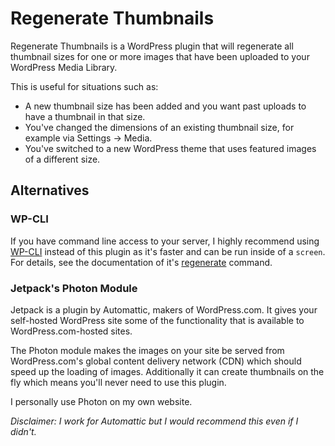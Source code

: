 # Regenerate Thumbnails

Regenerate Thumbnails is a WordPress plugin that will regenerate all thumbnail sizes for one or more images that have been uploaded to your WordPress Media Library.

This is useful for situations such as:

* A new thumbnail size has been added and you want past uploads to have a thumbnail in that size.
* You've changed the dimensions of an existing thumbnail size, for example via Settings → Media.
* You've switched to a new WordPress theme that uses featured images of a different size.

## Alternatives

### WP-CLI

If you have command line access to your server, I highly recommend using [WP-CLI](http://wp-cli.org/) instead of this plugin as it's faster and can be run inside of a `screen`. For details, see the documentation of it's [regenerate](http://wp-cli.org/commands/media/regenerate/) command.

### Jetpack's Photon Module

Jetpack is a plugin by Automattic, makers of WordPress.com. It gives your self-hosted WordPress site some of the functionality that is available to WordPress.com-hosted sites.

The Photon module makes the images on your site be served from WordPress.com's global content delivery network (CDN) which should speed up the loading of images. Additionally it can create thumbnails on the fly which means you'll never need to use this plugin.

I personally use Photon on my own website.

*Disclaimer: I work for Automattic but I would recommend this even if I didn't.*